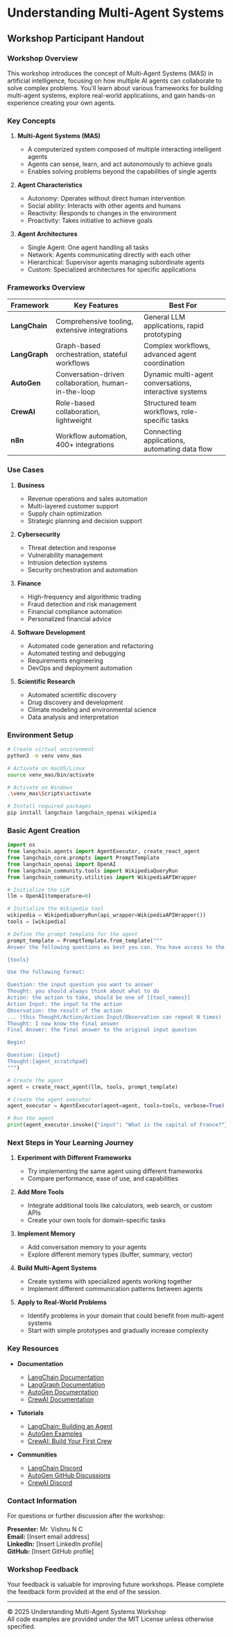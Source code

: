 # Understanding Multi-Agent Systems
## Workshop Participant Handout

### Workshop Overview

This workshop introduces the concept of Multi-Agent Systems (MAS) in artificial intelligence, focusing on how multiple AI agents can collaborate to solve complex problems. You'll learn about various frameworks for building multi-agent systems, explore real-world applications, and gain hands-on experience creating your own agents.

### Key Concepts

1. **Multi-Agent Systems (MAS)**
   - A computerized system composed of multiple interacting intelligent agents
   - Agents can sense, learn, and act autonomously to achieve goals
   - Enables solving problems beyond the capabilities of single agents

2. **Agent Characteristics**
   - Autonomy: Operates without direct human intervention
   - Social ability: Interacts with other agents and humans
   - Reactivity: Responds to changes in the environment
   - Proactivity: Takes initiative to achieve goals

3. **Agent Architectures**
   - Single Agent: One agent handling all tasks
   - Network: Agents communicating directly with each other
   - Hierarchical: Supervisor agents managing subordinate agents
   - Custom: Specialized architectures for specific applications

### Frameworks Overview

| Framework | Key Features | Best For |
|-----------|-------------|----------|
| **LangChain** | Comprehensive tooling, extensive integrations | General LLM applications, rapid prototyping |
| **LangGraph** | Graph-based orchestration, stateful workflows | Complex workflows, advanced agent coordination |
| **AutoGen** | Conversation-driven collaboration, human-in-the-loop | Dynamic multi-agent conversations, interactive systems |
| **CrewAI** | Role-based collaboration, lightweight | Structured team workflows, role-specific tasks |
| **n8n** | Workflow automation, 400+ integrations | Connecting applications, automating data flow |

### Use Cases

1. **Business**
   - Revenue operations and sales automation
   - Multi-layered customer support
   - Supply chain optimization
   - Strategic planning and decision support

2. **Cybersecurity**
   - Threat detection and response
   - Vulnerability management
   - Intrusion detection systems
   - Security orchestration and automation

3. **Finance**
   - High-frequency and algorithmic trading
   - Fraud detection and risk management
   - Financial compliance automation
   - Personalized financial advice

4. **Software Development**
   - Automated code generation and refactoring
   - Automated testing and debugging
   - Requirements engineering
   - DevOps and deployment automation

5. **Scientific Research**
   - Automated scientific discovery
   - Drug discovery and development
   - Climate modeling and environmental science
   - Data analysis and interpretation

### Environment Setup

```bash
# Create virtual environment
python3 -m venv venv_mas

# Activate on macOS/Linux
source venv_mas/bin/activate

# Activate on Windows
.\venv_mas\Scripts\activate

# Install required packages
pip install langchain langchain_openai wikipedia
```

### Basic Agent Creation

```python
import os
from langchain.agents import AgentExecutor, create_react_agent
from langchain_core.prompts import PromptTemplate
from langchain_openai import OpenAI
from langchain_community.tools import WikipediaQueryRun
from langchain_community.utilities import WikipediaAPIWrapper

# Initialize the LLM
llm = OpenAI(temperature=0)

# Initialize the Wikipedia tool
wikipedia = WikipediaQueryRun(api_wrapper=WikipediaAPIWrapper())
tools = [wikipedia]

# Define the prompt template for the agent
prompt_template = PromptTemplate.from_template("""
Answer the following questions as best you can. You have access to the following tools:

{tools}

Use the following format:

Question: the input question you want to answer
Thought: you should always think about what to do
Action: the action to take, should be one of [{tool_names}]
Action Input: the input to the action
Observation: the result of the action
... (this Thought/Action/Action Input/Observation can repeat N times)
Thought: I now know the final answer
Final Answer: the final answer to the original input question

Begin!

Question: {input}
Thought:{agent_scratchpad}
""")

# Create the agent
agent = create_react_agent(llm, tools, prompt_template)

# Create the agent executor
agent_executor = AgentExecutor(agent=agent, tools=tools, verbose=True)

# Run the agent
print(agent_executor.invoke({"input": "What is the capital of France?"}))
```

### Next Steps in Your Learning Journey

1. **Experiment with Different Frameworks**
   - Try implementing the same agent using different frameworks
   - Compare performance, ease of use, and capabilities

2. **Add More Tools**
   - Integrate additional tools like calculators, web search, or custom APIs
   - Create your own tools for domain-specific tasks

3. **Implement Memory**
   - Add conversation memory to your agents
   - Explore different memory types (buffer, summary, vector)

4. **Build Multi-Agent Systems**
   - Create systems with specialized agents working together
   - Implement different communication patterns between agents

5. **Apply to Real-World Problems**
   - Identify problems in your domain that could benefit from multi-agent systems
   - Start with simple prototypes and gradually increase complexity

### Key Resources

- **Documentation**
  - [LangChain Documentation](https://python.langchain.com/docs/introduction/)
  - [LangGraph Documentation](https://langchain-ai.github.io/langgraph/)
  - [AutoGen Documentation](https://microsoft.github.io/autogen/)
  - [CrewAI Documentation](https://docs.crewai.com/introduction)

- **Tutorials**
  - [LangChain: Building an Agent](https://python.langchain.com/docs/tutorials/agents/)
  - [AutoGen Examples](https://microsoft.github.io/autogen/docs/Examples/)
  - [CrewAI: Build Your First Crew](https://docs.crewai.com/guides/crews/first-crew)

- **Communities**
  - [LangChain Discord](https://discord.gg/langchain)
  - [AutoGen GitHub Discussions](https://github.com/microsoft/autogen/discussions)
  - [CrewAI Discord](https://discord.gg/crewai)

### Contact Information

For questions or further discussion after the workshop:

**Presenter:** Mr. Vishnu N C  
**Email:** [Insert email address]  
**LinkedIn:** [Insert LinkedIn profile]  
**GitHub:** [Insert GitHub profile]

### Workshop Feedback

Your feedback is valuable for improving future workshops. Please complete the feedback form provided at the end of the session.

---

© 2025 Understanding Multi-Agent Systems Workshop  
All code examples are provided under the MIT License unless otherwise specified.

